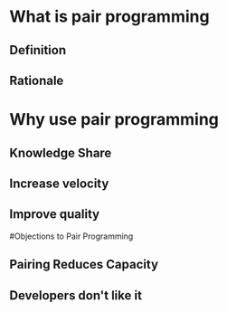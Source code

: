 # What is pair programming
## Definition
## Rationale

# Why use pair programming
## Knowledge Share
## Increase velocity
## Improve quality

#Objections to Pair Programming
## Pairing Reduces Capacity
## Developers don't like it
